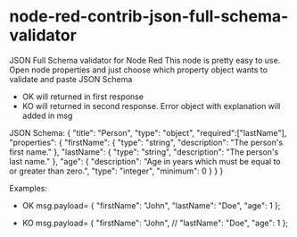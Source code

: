 # node-red-contrib-json-full-schema-validator
JSON Full Schema validator for Node Red
This node is pretty easy to use.
Open node properties and just choose which property object wants to validate and paste JSON Schema
- OK will returned in first response
- KO will returned in second response. Error object with explanation will added in msg

JSON Schema:
{
  "title": "Person",
  "type": "object",
  "required":["lastName"],
  "properties": {
    "firstName": {
      "type": "string",
      "description": "The person's first name."
    },
    "lastName": {
      "type": "string",
      "description": "The person's last name."
    },
    "age": {
      "description": "Age in years which must be equal to or greater than zero.",
      "type": "integer",
      "minimum": 0
    }
  }
}

Examples:
- OK 
msg.payload= 
{
  "firstName": "John",
  "lastName": "Doe",
  "age": 1
};

- KO
msg.payload= 
{
  "firstName": "John",
//  "lastName": "Doe",
  "age": 1
};